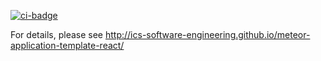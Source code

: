 [![ci-badge](https://github.com/phobs-co/repport/actions/workflows/ci.yml/badge.svg)](https://github.com/phobs-co/repport/actions/workflows/ci.yml)

For details, please see http://ics-software-engineering.github.io/meteor-application-template-react/
